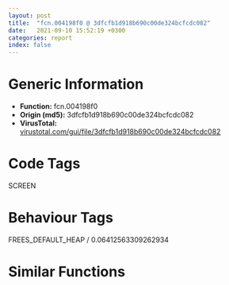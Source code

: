 ```yaml
---
layout: post
title:  "fcn.004198f0 @ 3dfcfb1d918b690c00de324bcfcdc082"
date:   2021-09-10 15:52:19 +0300
categories: report
index: false
---
```


# Generic Information
- **Function:** fcn.004198f0
- **Origin (md5):** 3dfcfb1d918b690c00de324bcfcdc082
- **VirusTotal:** [virustotal.com/gui/file/3dfcfb1d918b690c00de324bcfcdc082][virustotal_ref]

# Code Tags
<span class="tag" id="SCREEN">SCREEN</span>


# Behaviour Tags
<span class="bhv-tag" id="FREES_DEFAULT_HEAP">FREES_DEFAULT_HEAP / 0.06412563309262934</span>

# Similar Functions
<script type="text/javascript" src="https://www.gstatic.com/charts/loader.js"></script>
<script type="text/javascript">

    google.charts.load('current', {'packages':['corechart']});
    google.charts.setOnLoadCallback(drawChart);

    function drawChart() {
    var data = new google.visualization.DataTable();
        data.addColumn('number', 'X');
        data.addColumn('number', 'Y');
        data.addColumn({type: 'string', role: 'tooltip', 'p': {'html': true}});
        data.addColumn({'type': 'string', 'role': 'style'});
        
        data.addRows([
    [140.03192138671875, 425.0198974609375, '<b><a href="/report/fcn.004198f0@3dfcfb1d918b690c00de324bcfcdc082">fcn.004198f0</a><br>@3dfcfb1d918b690c00de324bcfcdc082</b><br>push ebp<br>mov ebp, esp<br>and esp, 0xfffffff8<br>sub esp, 0x14<br>mov eax, dword[0x48800c]<br>xor eax, esp<br>mov dword[esp+0x10], eax<br>push esi<br>mov esi, ecx<br>lea eax, [esp+4]<br>push eax<br>xorps xmm0, xmm0<br>movdqu xmmword[esp+8], xmm0<br>push dword[esi+0x20]<br>call dword[sym.imp.USER32.dll_GetWindowRect]<br>cmp byte[ebp+8], 0<br>je 0x41996c<br>mov eax, dword[esp+0x10]<br>mov ecx, esi<br>sub eax, dword[esp+8]<br>mov edx, dword[esi]<br>push 0<br>push 0x1e<br>push eax<br>push dword[esi+0x3740]<br>push 0<br>push 0<br>push 0<br>call dword[edx+0x250]<br>mov ecx, dword[0x48c060]<br>push 1<br>push 0<br>push 1<br>push esi<br>call dword[sym.imp.BCGCBPRO2500u120.dll_public:_void___thiscall_CBCGPFrameWnd::ShowControlBar_class_CBCGPBaseControlBar___int__int__int_]<br>pop esi<br>mov ecx, dword[esp+0x10]<br>xor ecx, esp<br>call fcn.0044e61f<br>mov esp, ebp<br>pop ebp<br>ret 4<br>push dword[esi+0x20]<br>call dword[sym.imp.USER32.dll_LockWindowUpdate]<br>mov eax, dword[esp+0xc]<br>mov ecx, esi<br>sub eax, dword[esp+4]<br>mov dword[esi+0x3740], eax<br>call dword[sym.imp.BCGCBPRO2500u120.dll_public:_class_CBCGPSlider____thiscall_CBCGPDockingControlBar::GetDefaultSlider_void_const]<br>mov dword[esi+0x373c], eax<br>mov eax, dword[esi+0x3740]<br>cdq <br>push 0<br>push 0x19<br>and edx, 7<br>mov dword[esi+0x418], 8<br>add eax, edx<br>push 0<br>push dword[esi+0x20]<br>sar eax, 3<br>mov dword[esi+0x3744], eax<br>call dword[sym.imp.USER32.dll_SetTimer]<br>mov ecx, dword[esp+0x14]<br>pop esi<br>xor ecx, esp<br>call fcn.0044e61f<br>mov esp, ebp<br>pop ebp<br>ret 4<br><eoc> ', 'point { fill-color: #e0440e; }'],
[418.232666015625, 153.69216918945312, '<b><a href="/report/fcn.0040b590@9c2b894b84f59672d8be2e984066f76f">fcn.0040b590</a><br>@9c2b894b84f59672d8be2e984066f76f</b><br>push ebp<br>mov ebp, esp<br>and esp, 0xfffffff8<br>sub esp, 0x3c<br>mov eax, dword[0x5d9004]<br>xor eax, esp<br>mov dword[esp+0x38], eax<br>push esi<br>mov esi, dword[ebp+8]<br>lea eax, [esp+4]<br>push eax<br>push dword[ecx+0x20]<br>call dword[sym.imp.USER32.dll_GetWindowRect]<br>push 1<br>lea eax, [esp+8]<br>push eax<br>call dword[sym.imp.USER32.dll_MonitorFromRect]<br>lea ecx, [esp+0x14]<br>mov dword[esp+0x14], 0x28<br>push ecx<br>push eax<br>call dword[sym.imp.USER32.dll_GetMonitorInfoW]<br>movups xmm0, xmmword[esp+0x18]<br>mov ecx, dword[esp+0x3c]<br>movups xmmword[esi], xmm0<br>pop esi<br>xor ecx, esp<br>call fcn.00553199<br>mov esp, ebp<br>pop ebp<br>ret 4<br><eoc> ', 'null'],
[-439.5331726074219, 54.2030029296875, '<b><a href="/report/fcn.004e0c20@279a61b1e76da49531f1f16fd1102a2d">fcn.004e0c20</a><br>@279a61b1e76da49531f1f16fd1102a2d</b><br>sub esp, 0x24<br>mov eax, dword[0x53ebd0]<br>xor eax, esp<br>mov dword[esp+0x20], eax<br>push ebp<br>mov ebp, dword[esp+0x30]<br>push 0xf0000000<br>push 1<br>push 0<br>push 0<br>lea eax, [esp+0x14]<br>push eax<br>mov dword[esp+0x1c], 8<br>call dword[sym.imp.ADVAPI32.dll_CryptAcquireContextA]<br>test eax, eax<br>je 0x4e0cca<br>xor eax, eax<br>mov dword[esp+0x10], eax<br>mov dword[esp+0x14], eax<br>mov dword[esp+0x18], eax<br>push esi<br>mov dword[esp+0x20], eax<br>mov dword[esp+0x24], eax<br>lea esi, [esp+0x20]<br>mov eax, ebp<br>mov byte[esp+0x14], 8<br>mov byte[esp+0x15], 2<br>mov dword[esp+0x18], 0x6601<br>mov dword[esp+0x1c], 8<br>call fcn.004e0b90<br>mov ecx, esi<br>push 8<br>push ecx<br>call fcn.004e3550<br>mov ecx, dword[esp+0x10]<br>add esp, 8<br>lea edx, [esp+0x10]<br>push edx<br>push 0<br>push 0<br>push 0x14<br>lea eax, [esp+0x24]<br>push eax<br>push ecx<br>call dword[sym.imp.ADVAPI32.dll_CryptImportKey]<br>pop esi<br>test eax, eax<br>jne 0x4e0cdc<br>mov edx, dword[esp+4]<br>push eax<br>push edx<br>call dword[sym.imp.ADVAPI32.dll_CryptReleaseContext]<br>xor eax, eax<br>pop ebp<br>mov ecx, dword[esp+0x20]<br>xor ecx, esp<br>call fcn.00490ace<br>add esp, 0x24<br>ret <br>mov eax, dword[esp+0x2c]<br>mov ecx, dword[eax]<br>mov dword[edi], ecx<br>mov edx, dword[eax+4]<br>mov eax, dword[esp+8]<br>push eax<br>lea ecx, [esp+0xc]<br>push ecx<br>push edi<br>push 0<br>push 0<br>mov dword[edi+4], edx<br>mov edx, dword[esp+0x20]<br>push 0<br>push edx<br>call dword[sym.imp.ADVAPI32.dll_CryptEncrypt]<br>mov eax, dword[esp+0xc]<br>push eax<br>call dword[sym.imp.ADVAPI32.dll_CryptDestroyKey]<br>mov ecx, dword[esp+4]<br>push 0<br>push ecx<br>call dword[sym.imp.ADVAPI32.dll_CryptReleaseContext]<br>mov ecx, dword[esp+0x24]<br>pop ebp<br>xor ecx, esp<br>mov eax, 1<br>call fcn.00490ace<br>add esp, 0x24<br>ret <br><eoc> ', 'null'],
[-248.2244110107422, 392.9587707519531, '<b><a href="/report/fcn.00425450@3dfcfb1d918b690c00de324bcfcdc082">fcn.00425450</a><br>@3dfcfb1d918b690c00de324bcfcdc082</b><br>push ebp<br>mov ebp, esp<br>and esp, 0xfffffff8<br>sub esp, 0x28<br>mov eax, dword[0x48800c]<br>xor eax, esp<br>mov dword[esp+0x24], eax<br>push esi<br>push edi<br>mov edi, ecx<br>push dword[edi+0x20]<br>call dword[sym.imp.USER32.dll_LockWindowUpdate]<br>cmp dword[edi+0x198], 0<br>je 0x42553b<br>mov ecx, dword[edi+0x194]<br>push 0<br>push 0<br>push 0<br>mov eax, dword[ecx]<br>call dword[eax+0x23c]<br>lea eax, [esp+0xc]<br>xorps xmm0, xmm0<br>push eax<br>push dword[edi+0x20]<br>movdqu xmmword[esp+0x14], xmm0<br>movdqu xmmword[esp+0x24], xmm0<br>call dword[sym.imp.USER32.dll_GetClientRect]<br>lea eax, [esp+0x1c]<br>push eax<br>push dword[edi+0x2410]<br>call dword[sym.imp.USER32.dll_GetWindowRect]<br>cmp byte[ebp+8], 0<br>lea esi, [edi+0x23f0]<br>mov edx, dword[esi]<br>push 0<br>push 8<br>je 0x4254e5<br>mov eax, dword[esp+0x30]<br>sub eax, dword[esp+0x28]<br>push eax<br>push dword[esp+0x20]<br>push dword[esp+0x20]<br>jmp 0x4254fd<br>mov eax, dword[esp+0x28]<br>mov ecx, dword[esp+0x20]<br>sub eax, dword[esp+0x30]<br>sub eax, dword[esp+0x18]<br>push ecx<br>push dword[esp+0x20]<br>add eax, ecx<br>push eax<br>push dword[esp+0x20]<br>mov ecx, esi<br>push 0<br>call dword[edx+0x250]<br>mov eax, dword[esi]<br>mov ecx, esi<br>call dword[eax+0x224]<br>mov eax, dword[esi]<br>mov ecx, esi<br>call dword[eax+0x3d0]<br>mov eax, dword[esi]<br>mov ecx, esi<br>push 0<br>push 0<br>push 0<br>call dword[eax+0x23c]<br>push 1<br>mov ecx, esi<br>call dword[sym.imp.mfc120u.dll_Ordinal_14094]<br>jmp 0x42557e<br>mov eax, dword[edi]<br>mov ecx, edi<br>push 1<br>call dword[eax+0x17c]<br>mov eax, dword[edi+0x36a4]<br>lea esi, [edi+0x23f0]<br>mov ecx, esi<br>mov dword[eax+0x68], 0<br>mov eax, dword[esi]<br>call dword[eax+0x224]<br>mov eax, dword[esi]<br>mov ecx, esi<br>call dword[eax+0x3d0]<br>mov eax, dword[esi]<br>mov ecx, esi<br>push 1<br>push 0<br>push 1<br>call dword[eax+0x23c]<br>push 0<br>call dword[sym.imp.USER32.dll_LockWindowUpdate]<br>push 0x105<br>push 0<br>push 0<br>push dword[edi+0x2410]<br>call dword[sym.imp.USER32.dll_RedrawWindow]<br>lea ecx, [edi+0x36f0]<br>call fcn.00429720<br>mov ecx, dword[esp+0x2c]<br>pop edi<br>pop esi<br>xor ecx, esp<br>call fcn.0044e61f<br>mov esp, ebp<br>pop ebp<br>ret 4<br><eoc> ', 'null'],
[385.0238342285156, -235.31568908691406, '<b><a href="/report/fcn.0043d1c0@3dfcfb1d918b690c00de324bcfcdc082">fcn.0043d1c0</a><br>@3dfcfb1d918b690c00de324bcfcdc082</b><br>push ebp<br>mov ebp, esp<br>and esp, 0xfffffff8<br>sub esp, 0x18<br>mov eax, dword[0x48800c]<br>xor eax, esp<br>mov dword[esp+0x14], eax<br>push esi<br>mov esi, dword[sym.imp.mfc120u.dll_Ordinal_14094]<br>push edi<br>mov edi, ecx<br>push 0<br>mov dword[esp+0xc], edi<br>lea ecx, [edi+0x3920]<br>mov byte[edi+0xb8cc], 1<br>mov byte[edi+0xb8b4], 0<br>call esi<br>add edi, 0x2f50<br>push 5<br>mov ecx, edi<br>call esi<br>mov esi, dword[esp+8]<br>lea eax, [esp+0xc]<br>push eax<br>xorps xmm0, xmm0<br>movdqu xmmword[esp+0x10], xmm0<br>push dword[esi+0x20]<br>call dword[sym.imp.USER32.dll_GetWindowRect]<br>mov eax, dword[esi+0xb8b8]<br>add eax, dword[esp+0x10]<br>push 0xaa<br>push edi<br>mov dword[esp+0x20], eax<br>call dword[sym.imp.FTMod.dll_void___cdecl_SetBmpFlatBTStyle_class_CBCGPButton___unsigned_int_]<br>mov eax, dword[0x48c060]<br>add esp, 8<br>mov esi, dword[sym.imp.USER32.dll_LockWindowUpdate]<br>push dword[eax+0x20]<br>call esi<br>mov edi, dword[esp+8]<br>mov ecx, edi<br>push 1<br>mov eax, dword[edi]<br>call dword[eax+0x258]<br>mov eax, dword[esp+0x18]<br>mov ecx, edi<br>sub eax, dword[esp+0x10]<br>mov edx, dword[edi]<br>push 0<br>push 0x1e<br>push eax<br>mov eax, dword[esp+0x20]<br>sub eax, dword[esp+0x18]<br>push eax<br>push 0<br>push 0<br>push 0<br>call dword[edx+0x250]<br>mov ecx, dword[0x48c060]<br>push 0<br>push 0<br>lea eax, [ecx+0xb060]<br>push eax<br>call dword[sym.imp.BCGCBPRO2500u120.dll_public:_void___thiscall_CBCGPFrameWnd::DockControlBar_class_CBCGPBaseControlBar___unsigned_int__struct_tagRECT_const__]<br>mov eax, dword[edi]<br>mov ecx, edi<br>call dword[eax+0x3e4]<br>push 0<br>call esi<br>mov ecx, dword[0x48a01c]<br>test ecx, ecx<br>je 0x43d2b9<br>call dword[sym.imp.mfc120u.dll_Ordinal_13404]<br>mov ecx, dword[esp+0x1c]<br>pop edi<br>pop esi<br>xor ecx, esp<br>call fcn.0044e61f<br>mov esp, ebp<br>pop ebp<br>ret <br><eoc> ', 'null'],
[-2.080144166946411, 6.397388458251953, '<b><a href="/report/fcn.00471be0@289859175c221b107317af7727d26c17">fcn.00471be0</a><br>@289859175c221b107317af7727d26c17</b><br>sub esp, 0x24<br>mov eax, dword[0x4cfec0]<br>xor eax, esp<br>mov dword[esp+0x20], eax<br>push ebp<br>mov ebp, dword[esp+0x30]<br>push 0xf0000000<br>push 1<br>push 0<br>push 0<br>lea eax, [esp+0x14]<br>push eax<br>mov dword[esp+0x1c], 8<br>call dword[sym.imp.ADVAPI32.dll_CryptAcquireContextA]<br>test eax, eax<br>je 0x471c8a<br>xor eax, eax<br>mov dword[esp+0x10], eax<br>mov dword[esp+0x14], eax<br>mov dword[esp+0x18], eax<br>push esi<br>mov dword[esp+0x20], eax<br>mov dword[esp+0x24], eax<br>lea esi, [esp+0x20]<br>mov eax, ebp<br>mov byte[esp+0x14], 8<br>mov byte[esp+0x15], 2<br>mov dword[esp+0x18], 0x6601<br>mov dword[esp+0x1c], 8<br>call fcn.00471b50<br>mov ecx, esi<br>push 8<br>push ecx<br>call fcn.00474ef0<br>mov ecx, dword[esp+0x10]<br>add esp, 8<br>lea edx, [esp+0x10]<br>push edx<br>push 0<br>push 0<br>push 0x14<br>lea eax, [esp+0x24]<br>push eax<br>push ecx<br>call dword[sym.imp.ADVAPI32.dll_CryptImportKey]<br>pop esi<br>test eax, eax<br>jne 0x471c9c<br>mov edx, dword[esp+4]<br>push eax<br>push edx<br>call dword[sym.imp.ADVAPI32.dll_CryptReleaseContext]<br>xor eax, eax<br>pop ebp<br>mov ecx, dword[esp+0x20]<br>xor ecx, esp<br>call fcn.0047641d<br>add esp, 0x24<br>ret <br>mov eax, dword[esp+0x2c]<br>mov ecx, dword[eax]<br>mov dword[edi], ecx<br>mov edx, dword[eax+4]<br>mov eax, dword[esp+8]<br>push eax<br>lea ecx, [esp+0xc]<br>push ecx<br>push edi<br>push 0<br>push 0<br>mov dword[edi+4], edx<br>mov edx, dword[esp+0x20]<br>push 0<br>push edx<br>call dword[sym.imp.ADVAPI32.dll_CryptEncrypt]<br>mov eax, dword[esp+0xc]<br>push eax<br>call dword[sym.imp.ADVAPI32.dll_CryptDestroyKey]<br>mov ecx, dword[esp+4]<br>push 0<br>push ecx<br>call dword[sym.imp.ADVAPI32.dll_CryptReleaseContext]<br>mov ecx, dword[esp+0x24]<br>pop ebp<br>xor ecx, esp<br>mov eax, 1<br>call fcn.0047641d<br>add esp, 0x24<br>ret <br><eoc> ', 'null'],
[-320.74273681640625, -315.5553894042969, '<b><a href="/report/fcn.0040a880@3dfcfb1d918b690c00de324bcfcdc082">fcn.0040a880</a><br>@3dfcfb1d918b690c00de324bcfcdc082</b><br>push ebp<br>mov ebp, esp<br>and esp, 0xfffffff8<br>sub esp, 0x24<br>mov eax, dword[0x48800c]<br>xor eax, esp<br>mov dword[esp+0x20], eax<br>push edi<br>mov edi, ecx<br>lea eax, [esp+4]<br>push eax<br>xorps xmm0, xmm0<br>movdqu xmmword[esp+8], xmm0<br>push dword[edi+0x20]<br>movdqu xmmword[esp+0x1c], xmm0<br>call dword[sym.imp.USER32.dll_GetWindowRect]<br>push 0x580<br>mov ecx, edi<br>call dword[sym.imp.mfc120u.dll_Ordinal_5327]<br>lea ecx, [esp+0x14]<br>push ecx<br>push dword[eax+0x20]<br>call dword[sym.imp.USER32.dll_GetWindowRect]<br>mov edx, dword[esp+0x18]<br>mov ecx, edi<br>mov eax, dword[esp+0x10]<br>sub edx, dword[esp+8]<br>sub eax, dword[esp+8]<br>push 6<br>cmp eax, edx<br>jle 0x40a90d<br>mov eax, dword[esp+0x10]<br>sub eax, dword[esp+8]<br>push edx<br>push eax<br>push 0<br>push 0<br>push 0<br>call dword[sym.imp.mfc120u.dll_Ordinal_13991]<br>pop edi<br>mov ecx, dword[esp+0x20]<br>xor ecx, esp<br>call fcn.0044e61f<br>mov esp, ebp<br>pop ebp<br>ret <br>mov eax, dword[edi+0xe68]<br>sub eax, dword[edi+0xe60]<br>push eax<br>mov eax, dword[edi+0xe64]<br>sub eax, dword[edi+0xe5c]<br>push eax<br>push 0<br>push 0<br>push 0<br>call dword[sym.imp.mfc120u.dll_Ordinal_13991]<br>push 0<br>lea ecx, [edi+0xe70]<br>call dword[sym.imp.mfc120u.dll_Ordinal_14094]<br>mov ecx, dword[esp+0x24]<br>pop edi<br>xor ecx, esp<br>call fcn.0044e61f<br>mov esp, ebp<br>pop ebp<br>ret <br><eoc> ', 'null'],
[49.7828369140625, -431.6454162597656, '<b><a href="/report/fcn.0043d0a0@3dfcfb1d918b690c00de324bcfcdc082">fcn.0043d0a0</a><br>@3dfcfb1d918b690c00de324bcfcdc082</b><br>push ebp<br>mov ebp, esp<br>and esp, 0xfffffff8<br>sub esp, 0x18<br>mov eax, dword[0x48800c]<br>xor eax, esp<br>mov dword[esp+0x14], eax<br>mov eax, ecx<br>push esi<br>mov esi, dword[sym.imp.mfc120u.dll_Ordinal_14094]<br>push edi<br>lea edi, [eax+0x2f50]<br>mov dword[esp+8], eax<br>push 0<br>mov ecx, edi<br>mov byte[eax+0xb8cc], 0<br>mov byte[eax+0xb8b4], 1<br>call esi<br>mov ecx, dword[esp+8]<br>push 5<br>add ecx, 0x3920<br>call esi<br>mov esi, dword[esp+8]<br>lea eax, [esp+0xc]<br>push eax<br>xorps xmm0, xmm0<br>movdqu xmmword[esp+0x10], xmm0<br>push dword[esi+0x20]<br>call dword[sym.imp.USER32.dll_GetWindowRect]<br>mov ecx, dword[esi+0xb8b8]<br>mov eax, dword[esp+0x10]<br>push 0xa9<br>push edi<br>lea eax, [eax+ecx*2]<br>mov dword[esp+0x20], eax<br>call dword[sym.imp.FTMod.dll_void___cdecl_SetBmpFlatBTStyle_class_CBCGPButton___unsigned_int_]<br>mov eax, dword[0x48c060]<br>add esp, 8<br>mov esi, dword[sym.imp.USER32.dll_LockWindowUpdate]<br>push dword[eax+0x20]<br>call esi<br>mov eax, dword[esp+0x18]<br>sub eax, dword[esp+0x10]<br>mov edi, dword[esp+8]<br>mov ecx, edi<br>push 0<br>push 0x16<br>push eax<br>mov eax, dword[esp+0x20]<br>sub eax, dword[esp+0x18]<br>mov edx, dword[edi]<br>push eax<br>push 0<br>push 0<br>push 0<br>call dword[edx+0x250]<br>mov ecx, dword[0x48c060]<br>push 0<br>push 0<br>lea eax, [ecx+0xb060]<br>push eax<br>call dword[sym.imp.BCGCBPRO2500u120.dll_public:_void___thiscall_CBCGPFrameWnd::DockControlBar_class_CBCGPBaseControlBar___unsigned_int__struct_tagRECT_const__]<br>mov eax, dword[edi]<br>mov ecx, edi<br>call dword[eax+0x3e4]<br>push 0<br>call esi<br>push 0x105<br>push 0<br>push 0<br>push dword[edi+0x20]<br>call dword[sym.imp.USER32.dll_RedrawWindow]<br>mov ecx, dword[0x48a01c]<br>test ecx, ecx<br>je 0x43d1a6<br>call dword[sym.imp.mfc120u.dll_Ordinal_13404]<br>mov ecx, dword[esp+0x1c]<br>pop edi<br>pop esi<br>xor ecx, esp<br>call fcn.0044e61f<br>mov esp, ebp<br>pop ebp<br>ret <br><eoc> ', 'null'],

        ]);

    var options = {
        title: 'Similarity Plot',
        legend: 'none',
        colors: ['#dedbd9', '#e6693e', '#ec8f6e', '#f3b49f', '#f6c7b6'],
        tooltip: {isHtml: true, trigger: 'both'},
        explorer: {
        actions: ["dragToZoom", "rightClickToReset"],
        },
        chartArea: {
        width: '80%',
        height: '80%'
        },
        width: '100%',
        height: '100%'
    };

    var chart = new google.visualization.ScatterChart(document.getElementById('chart_div'));

    chart.draw(data, options);
    }
    
</script>


<div id="chart_div" style="width: 100%px; height: 100%;"></div>

# Disassembled Code
{% highlight nasm %}

push ebp
mov ebp, esp
and esp, 0xfffffff8
sub esp, 0x14
mov eax, dword[0x48800c]
xor eax, esp
mov dword[esp+0x10], eax
push esi
mov esi, ecx
lea eax, [esp+4]
push eax
xorps xmm0, xmm0
movdqu xmmword[esp+8], xmm0
push dword[esi+0x20]
call dword[sym.imp.USER32.dll_GetWindowRect]
cmp byte[ebp+8], 0
je 0x41996c
mov eax, dword[esp+0x10]
mov ecx, esi
sub eax, dword[esp+8]
mov edx, dword[esi]
push 0
push 0x1e
push eax
push dword[esi+0x3740]
push 0
push 0
push 0
call dword[edx+0x250]
mov ecx, dword[0x48c060]
push 1
push 0
push 1
push esi
call dword[sym.imp.BCGCBPRO2500u120.dll_public:_void___thiscall_CBCGPFrameWnd::ShowControlBar_class_CBCGPBaseControlBar___int__int__int_]
pop esi
mov ecx, dword[esp+0x10]
xor ecx, esp
call fcn.0044e61f
mov esp, ebp
pop ebp
ret 4
push dword[esi+0x20]
call dword[sym.imp.USER32.dll_LockWindowUpdate]
mov eax, dword[esp+0xc]
mov ecx, esi
sub eax, dword[esp+4]
mov dword[esi+0x3740], eax
call dword[sym.imp.BCGCBPRO2500u120.dll_public:_class_CBCGPSlider____thiscall_CBCGPDockingControlBar::GetDefaultSlider_void_const]
mov dword[esi+0x373c], eax
mov eax, dword[esi+0x3740]
cdq
push 0
push 0x19
and edx, 7
mov dword[esi+0x418], 8
add eax, edx
push 0
push dword[esi+0x20]
sar eax, 3
mov dword[esi+0x3744], eax
call dword[sym.imp.USER32.dll_SetTimer]
mov ecx, dword[esp+0x14]
pop esi
xor ecx, esp
call fcn.0044e61f
mov esp, ebp
pop ebp
ret 4

{% endhighlight %}

[virustotal_ref]: https://www.virustotal.com/gui/file/3dfcfb1d918b690c00de324bcfcdc082